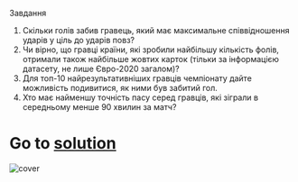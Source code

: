 Завдання
1. Скільки голів забив гравець, який має максимальне співвідношення ударів у ціль до ударів повз?
2. Чи вірно, що гравці країни, які зробили найбільшу кількість фолів, отримали також найбільше жовтих карток (тільки за інформацією датасету, не лише Євро-2020 загалом)?
3. Для топ-10 найрезультативніших гравців чемпіонату дайте можливість подивитися, як ними був забитий гол.
4. Хто має найменшу точність пасу серед гравців, які зіграли в середньому менше 90 хвилин за матч?
# Go to [solution](https://public.tableau.com/app/profile/.48972542/viz/11Tableau_Marathon_2_0/Dashboard3)
![cover](https://github.com/MartynovychSerhii/Data_Analytics/blob/main/Files/img/Marathon_11.png)

